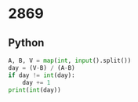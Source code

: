 # 2869

## Python

```python
A, B, V = map(int, input().split())
day = (V-B) / (A-B)
if day != int(day):
    day += 1
print(int(day))
```
